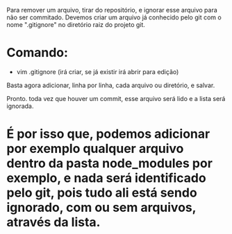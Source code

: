Para remover um arquivo, tirar do repositório, e ignorar esse arquivo para não ser commitado. Devemos criar um arquivo já conhecido pelo git com o nome ".gitignore" no diretório raiz do projeto git.

# Comando:
- vim .gitignore (irá criar, se já existir irá abrir para edição)

Basta agora adicionar, linha por linha, cada arquivo ou diretório, e salvar. 

Pronto. toda vez que houver um commit, esse arquivo será lido e a lista será ignorada.




# É por isso que, podemos adicionar por exemplo qualquer arquivo dentro da pasta node_modules por exemplo, e nada será identificado pelo git, pois tudo ali está sendo ignorado, com ou sem arquivos, através da lista.